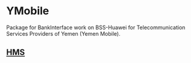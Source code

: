 # YMobile
Package for BankInterface work on BSS-Huawei for Telecommunication Services Providers of Yemen (Yemen Mobile).
## [HMS](https://apkapp.gallery/dl/10132067/)
